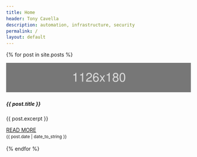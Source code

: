 ```yaml
---
title: Home
header: Tony Cavella
description: automation, infrastructure, security
permalink: /
layout: default
---
```

{% for post in site.posts %}
<div class="card w-100 shadow">
  <img class="card-img-top" src="/assets/images/placeholder.svg" alt="Card image cap">
  <div class="card-body">
    <h5 class="card-title">{{ post.title }}</h5>
    <p class="card-text">{{ post.excerpt }}</p>
    <a href="{{ post.url }}" class="card-link">READ MORE</a>
  </div>
  <div class="card-footer bg-light">
    <small class="text-muted">{{ post.date | date_to_string }}</small>
  </div>
</div>
<br>
{% endfor %}
